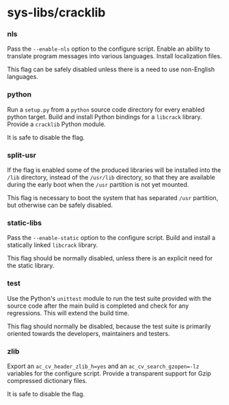 # sys-libs/cracklib

### nls
Pass the `--enable-nls` option to the configure script. Enable an ability to translate program messages into various languages. Install localization files.

This flag can be safely disabled unless there is a need to use non-English languages.

### python
Run a `setup.py` from a `python` source code directory for every enabled python target. Build and install Python bindings for a `libcrack` library. Provide a `cracklib` Python module.

It is safe to disable the flag.

### split-usr
If the flag is enabled some of the produced libraries will be installed into the `/lib` directory, instead of the `/usr/lib` directory, so that they are available during the early boot when the `/usr` partition is not yet mounted.

This flag is necessary to boot the system that has separated `/usr` partition, but otherwise can be safely disabled.

### static-libs
Pass the `--enable-static` option to the configure script. Build and install a statically linked `libcrack` library.

This flag should be normally disabled, unless there is an explicit need for the static library.

### test
Use the Python's `unittest` module to run the test suite provided with the source code after the main build is completed and check for any regressions. This will extend the build time.

This flag should normally be disabled, because the test suite is primarily oriented towards the developers, maintainers and testers.

### zlib
Export an `ac_cv_header_zlib_h=yes` and an `ac_cv_search_gzopen=-lz` variables for the configure script. Provide a transparent support for Gzip compressed dictionary files.

It is safe to disable the flag.
